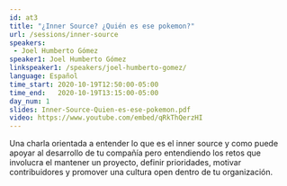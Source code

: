 ```yaml
---
id: at3
title: "¿Inner Source? ¿Quién es ese pokemon?"
url: /sessions/inner-source
speakers:
 - Joel Humberto Gómez
speaker1: Joel Humberto Gómez
linkspeaker1: /speakers/joel-humberto-gomez/
language: Español
time_start: 2020-10-19T12:50:00-05:00
time_end:   2020-10-19T13:15:00-05:00
day_num: 1
slides: Inner-Source-Quien-es-ese-pokemon.pdf
video: https://www.youtube.com/embed/qRkThQerzHI
---
```


Una charla orientada a entender lo que es el inner source y como puede apoyar al desarrollo de tu compañía pero entendiendo los retos que involucra el mantener un proyecto, definir prioridades, motivar contribuidores y promover una cultura open dentro de tu organización.